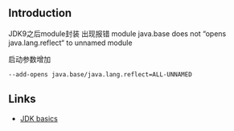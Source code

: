 ## Introduction



JDK9之后module封装
出现报错 module java.base does not “opens java.lang.reflect“ to unnamed module

启动参数增加
```shell
--add-opens java.base/java.lang.reflect=ALL-UNNAMED
```







## Links

- [JDK basics](/docs/CS/Java/JDK/Basic/Basic.md)


